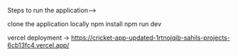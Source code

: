 Steps to run the application-->

clone the application locally
npm install
npm run dev

vercel deployment ->
https://cricket-app-updated-1rtnojqib-sahils-projects-6cb13fc4.vercel.app/
